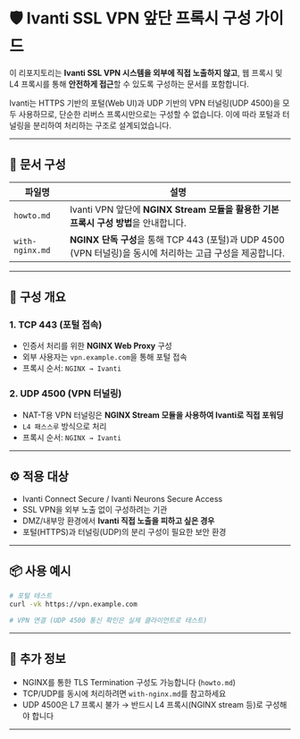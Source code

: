 # 🛡️ Ivanti SSL VPN 앞단 프록시 구성 가이드

이 리포지토리는 **Ivanti SSL VPN 시스템을 외부에 직접 노출하지 않고**, 웹 프록시 및 L4 프록시를 통해 **안전하게 접근**할 수 있도록 구성하는 문서를 포함합니다.

Ivanti는 HTTPS 기반의 포털(Web UI)과 UDP 기반의 VPN 터널링(UDP 4500)을 모두 사용하므로, 단순한 리버스 프록시만으로는 구성할 수 없습니다. 이에 따라 포털과 터널링을 분리하여 처리하는 구조로 설계되었습니다.

---

## 📄 문서 구성

| 파일명             | 설명 |
|------------------|------|
| `howto.md`       | Ivanti VPN 앞단에 **NGINX Stream 모듈을 활용한 기본 프록시 구성 방법**을 안내합니다. |
| `with-nginx.md`  | **NGINX 단독 구성**을 통해 TCP 443 (포털)과 UDP 4500 (VPN 터널링)을 동시에 처리하는 고급 구성을 제공합니다. |

---

## 🔧 구성 개요

### 1. TCP 443 (포털 접속)

- 인증서 처리를 위한 **NGINX Web Proxy** 구성
- 외부 사용자는 `vpn.example.com`을 통해 포털 접속
- 프록시 순서: `NGINX → Ivanti`

### 2. UDP 4500 (VPN 터널링)

- NAT-T용 VPN 터널링은 **NGINX Stream 모듈을 사용하여 Ivanti로 직접 포워딩**
- `L4 패스스루` 방식으로 처리
- 프록시 순서: `NGINX → Ivanti`

---

## ⚙️ 적용 대상

- Ivanti Connect Secure / Ivanti Neurons Secure Access
- SSL VPN을 외부 노출 없이 구성하려는 기관
- DMZ/내부망 환경에서 **Ivanti 직접 노출을 피하고 싶은 경우**
- 포털(HTTPS)과 터널링(UDP)의 분리 구성이 필요한 보안 환경

---

## 📦 사용 예시

```bash
# 포털 테스트
curl -vk https://vpn.example.com

# VPN 연결 (UDP 4500 통신 확인은 실제 클라이언트로 테스트)
````

---

## 🧩 추가 정보

* NGINX를 통한 TLS Termination 구성도 가능합니다 (`howto.md`)
* TCP/UDP를 동시에 처리하려면 `with-nginx.md`를 참고하세요
* UDP 4500은 L7 프록시 불가 → 반드시 L4 프록시(NGINX stream 등)로 구성해야 합니다

---

```

